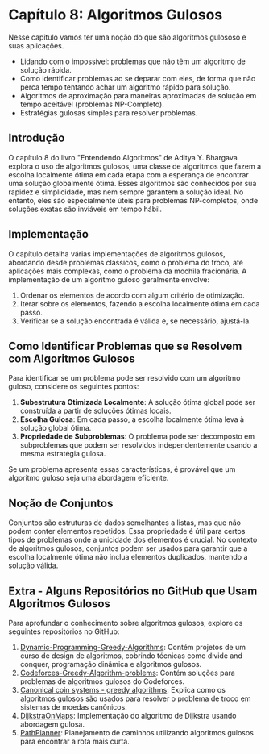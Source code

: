 # Capítulo 8: Algoritmos Gulosos

Nesse capitulo vamos ter uma noção do que são algoritmos gulososo e suas aplicações. 

* Lidando com o impossível: problemas que não têm um algoritmo de solução rápida.
* Como identificar problemas ao se deparar com eles, de forma que não perca tempo tentando achar um algoritmo rápido para solução.
* Algoritmos de aproximação para maneiras aproximadas de solução em tempo aceitável (problemas NP-Completo).
* Estratégias gulosas simples para resolver problemas.

## Introdução

O capítulo 8 do livro "Entendendo Algoritmos" de Aditya Y. Bhargava explora o uso de algoritmos gulosos, uma classe de algoritmos que fazem a escolha localmente ótima em cada etapa com a esperança de encontrar uma solução globalmente ótima. Esses algoritmos são conhecidos por sua rapidez e simplicidade, mas nem sempre garantem a solução ideal. No entanto, eles são especialmente úteis para problemas NP-completos, onde soluções exatas são inviáveis em tempo hábil.

## Implementação

O capítulo detalha várias implementações de algoritmos gulosos, abordando desde problemas clássicos, como o problema do troco, até aplicações mais complexas, como o problema da mochila fracionária. A implementação de um algoritmo guloso geralmente envolve:

1. Ordenar os elementos de acordo com algum critério de otimização.
2. Iterar sobre os elementos, fazendo a escolha localmente ótima em cada passo.
3. Verificar se a solução encontrada é válida e, se necessário, ajustá-la.

## Como Identificar Problemas que se Resolvem com Algoritmos Gulosos

Para identificar se um problema pode ser resolvido com um algoritmo guloso, considere os seguintes pontos:
1. **Subestrutura Otimizada Localmente**: A solução ótima global pode ser construída a partir de soluções ótimas locais.
2. **Escolha Gulosa**: Em cada passo, a escolha localmente ótima leva à solução global ótima.
3. **Propriedade de Subproblemas**: O problema pode ser decomposto em subproblemas que podem ser resolvidos independentemente usando a mesma estratégia gulosa.

Se um problema apresenta essas características, é provável que um algoritmo guloso seja uma abordagem eficiente.

## Noção de Conjuntos

Conjuntos são estruturas de dados semelhantes a listas, mas que não podem conter elementos repetidos. Essa propriedade é útil para certos tipos de problemas onde a unicidade dos elementos é crucial. No contexto de algoritmos gulosos, conjuntos podem ser usados para garantir que a escolha localmente ótima não inclua elementos duplicados, mantendo a solução válida.

## Extra - Alguns Repositórios no GitHub que Usam Algoritmos Gulosos

Para aprofundar o conhecimento sobre algoritmos gulosos, explore os seguintes repositórios no GitHub:

1. [Dynamic-Programming-Greedy-Algorithms](https://github.com/TyTe108/Dynamic-Programming-Greedy-Algorithms): Contém projetos de um curso de design de algoritmos, cobrindo técnicas como divide and conquer, programação dinâmica e algoritmos gulosos.
2. [Codeforces-Greedy-Algorithm-problems](https://github.com/unnati109c/Codeforces-Greedy-Algorithm-problems): Contém soluções para problemas de algoritmos gulosos do Codeforces.
3. [Canonical coin systems - greedy algorithms](https://gist.github.com/tommyod/bdd13a83d3577634b91b79b1c00bce14): Explica como os algoritmos gulosos são usados para resolver o problema de troco em sistemas de moedas canônicos.
4. [DijkstraOnMaps](https://github.com/shivansh1012/DijkstraOnMaps): Implementação do algoritmo de Dijkstra usando abordagem gulosa.
5. [PathPlanner](https://github.com/walid-git/PathPlanner): Planejamento de caminhos utilizando algoritmos gulosos para encontrar a rota mais curta.
